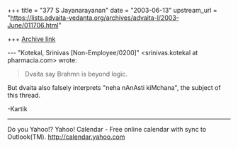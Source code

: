 +++
title = "377 S Jayanarayanan"
date = "2003-06-13"
upstream_url = "https://lists.advaita-vedanta.org/archives/advaita-l/2003-June/011706.html"

+++
[Archive link](https://lists.advaita-vedanta.org/archives/advaita-l/2003-June/011706.html)

--- "Kotekal, Srinivas [Non-Employee/0200]"
<srinivas.kotekal at pharmacia.com> wrote:

> Dvaita say Brahmn is beyond logic. 

But dvaita also falsely interprets "neha nAnAsti
kiMchana", the subject of this thread. 

-Kartik

__________________________________
Do you Yahoo!?
Yahoo! Calendar - Free online calendar with sync to Outlook(TM).
http://calendar.yahoo.com

